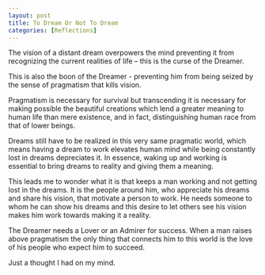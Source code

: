 ```yaml
---
layout: post  
title: To Dream Or Not To Dream 
categories: [Reflections]  
---
```


The vision of a distant dream overpowers the mind preventing it from recognizing the current 
realities of life – this is the curse of the Dreamer.  

This is also the boon of the Dreamer - preventing him from being seized by the sense of
pragmatism that kills vision.  

Pragmatism is necessary for survival but transcending it is necessary for making possible 
the beautiful creations which lend a greater meaning to human life than mere existence, and 
in fact, distinguishing human race from that of lower beings.  

Dreams still have to be realized in this very same pragmatic world, which means having a
dream to work elevates human mind while being constantly lost in dreams depreciates it. 
In essence, waking up and working is essential to bring dreams to reality and giving them a 
meaning.  

This leads me to wonder what it is that keeps a man working and not getting lost in the dreams.
It is the people around him, who appreciate his dreams and share his vision, that motivate a 
person to work. He needs someone to whom he can show his dreams and this desire to let others 
see his vision makes him work towards making it a reality.  

The Dreamer needs a Lover or an Admirer for success. When a man raises above pragmatism the 
only thing that connects him to this world is the love of his people who expect him to succeed.  

Just a thought I had on my mind.